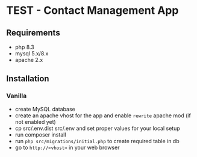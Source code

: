 # TEST - Contact Management App

## Requirements
- php 8.3
- mysql 5.x/8.x
- apache 2.x

## Installation
### Vanilla
- create MySQL database
- create an apache vhost for the app and enable `rewrite` apache mod (if not enabled yet)
- cp src/.env.dist src/.env and set proper values for your local setup
- run composer install
- run `php src/migrations/initial.php` to create required table in db
- go to `http://<vhost>` in your web browser


